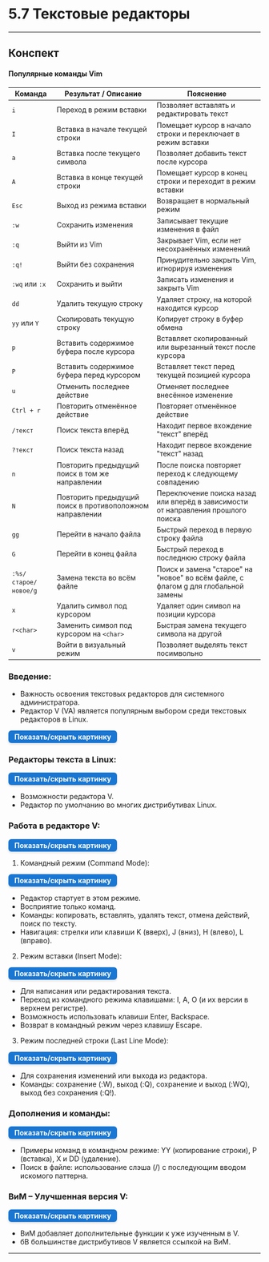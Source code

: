 # 5.7 Текстовые редакторы

---
## Конспект

#### Популярные команды Vim

| Команда                | Результат / Описание                             | Пояснение                                                                                       |
|------------------------|-------------------------------------------------|------------------------------------------------------------------------------------------------|
| `i`                    | Переход в режим вставки                          | Позволяет вставлять и редактировать текст                                                       |
| `I`                    | Вставка в начале текущей строки                   | Помещает курсор в начало строки и переключает в режим вставки                                  |
| `a`                    | Вставка после текущего символа                   | Позволяет добавить текст после курсора                                                         |
| `A`                    | Вставка в конце текущей строки                    | Помещает курсор в конец строки и переходит в режим вставки                                     |
| `Esc`                  | Выход из режима вставки                          | Возвращает в нормальный режим                                                                   |
| `:w`                   | Сохранить изменения                              | Записывает текущие изменения в файл                                                             |
| `:q`                   | Выйти из Vim                                    | Закрывает Vim, если нет несохранённых изменений                                                |
| `:q!`                  | Выйти без сохранения                             | Принудительно закрыть Vim, игнорируя изменения                                                 |
| `:wq` или `:x`         | Сохранить и выйти                               | Записать изменения и закрыть Vim                                                               |
| `dd`                   | Удалить текущую строку                           | Удаляет строку, на которой находится курсор                                                    |
| `yy` или `Y`           | Скопировать текущую строку                       | Копирует строку в буфер обмена                                                                 |
| `p`                    | Вставить содержимое буфера после курсора        | Вставляет скопированный или вырезанный текст после курсора                                     |
| `P`                    | Вставить содержимое буфера перед курсором       | Вставляет текст перед текущей позицией курсора                                                 |
| `u`                    | Отменить последнее действие                      | Отменяет последнее внесённое изменение                                                         |
| `Ctrl + r`             | Повторить отменённое действие                    | Повторяет отменённое действие                                                                   |
| `/текст`                | Поиск текста вперёд                              | Находит первое вхождение "текст" вперёд                                                        |
| `?текст`                | Поиск текста назад                               | Находит первое вхождение "текст" назад                                                         |
| `n`                    | Повторить предыдущий поиск в том же направлении | После поиска повторяет переход к следующему совпадению                                         |
| `N`                    | Повторить предыдущий поиск в противоположном направлении | Переключение поиска назад или вперёд в зависимости от направления прошлого поиска              |
| `gg`                   | Перейти в начало файла                           | Быстрый переход в первую строку файла                                                          |
| `G`                    | Перейти в конец файла                            | Быстрый переход в последнюю строку файла                                                       |
| `:%s/старое/новое/g`   | Замена текста во всём файле                      | Поиск и замена "старое" на "новое" во всём файле, с флагом g для глобальной замены             |
| `x`                    | Удалить символ под курсором                      | Удаляет один символ на позиции курсора                                                         |
| `r<char>`               | Заменить символ под курсором на `<char>`        | Быстрая замена текущего символа на другой                                                     |
| `v`                    | Войти в визуальный режим                         | Позволяет выделять текст посимвольно                                                          |




### Введение:

- Важность освоения текстовых редакторов для системного администратора.
- Редактор V (VA) является популярным выбором среди текстовых редакторов в Linux.

<details> <summary style=" 
          display: inline-block; 
          padding: 4px 12px; 
          background-color: #1976d2; 
          color: white; font-weight: bold; border-radius: 6px; 
          cursor: pointer; box-shadow: 0 2px 4px rgba(0,0,0,0.15); 
          transition: background-color 0.3s; font-size: 14px; 
          margin: 0 auto; text-align: center;" 
          onmouseover="this.style.backgroundColor='#1565c0'" 
          onmouseout="this.style.backgroundColor='#1976d2'" > 
          Показать/скрыть картинку </summary> <div style="text-align: center; margin-top: 10px;"> 
          <img src="/5  Особенности Bash/Vim.png" alt="Dbeaver" style="display: block; 
          margin: 0 auto; max-width: 90%; height: auto;"> </div> 
</details>



### Редакторы текста в Linux:

<details> <summary style=" 
          display: inline-block; 
          padding: 4px 12px; 
          background-color: #1976d2; 
          color: white; font-weight: bold; border-radius: 6px; 
          cursor: pointer; box-shadow: 0 2px 4px rgba(0,0,0,0.15); 
          transition: background-color 0.3s; font-size: 14px; 
          margin: 0 auto; text-align: center;" 
          onmouseover="this.style.backgroundColor='#1565c0'" 
          onmouseout="this.style.backgroundColor='#1976d2'" > 
          Показать/скрыть картинку </summary> <div style="text-align: center; margin-top: 10px;"> 
          <img src="/5  Особенности Bash/Vim2.png" alt="Dbeaver" style="display: block; 
          margin: 0 auto; max-width: 90%; height: auto;"> </div> 
</details>


- Возможности редактора V.
- Редактор по умолчанию во многих дистрибутивах Linux.
### Работа в редакторе V:

<details> <summary style=" 
          display: inline-block; 
          padding: 4px 12px; 
          background-color: #1976d2; 
          color: white; font-weight: bold; border-radius: 6px; 
          cursor: pointer; box-shadow: 0 2px 4px rgba(0,0,0,0.15); 
          transition: background-color 0.3s; font-size: 14px; 
          margin: 0 auto; text-align: center;" 
          onmouseover="this.style.backgroundColor='#1565c0'" 
          onmouseout="this.style.backgroundColor='#1976d2'" > 
          Показать/скрыть картинку </summary> <div style="text-align: center; margin-top: 10px;"> 
          <img src="/5  Особенности Bash/Vim3.png" alt="Dbeaver" style="display: block; 
          margin: 0 auto; max-width: 90%; height: auto;"> </div> 
</details>

1. Командный режим (Command Mode):

<details> <summary style=" 
          display: inline-block; 
          padding: 4px 12px; 
          background-color: #1976d2; 
          color: white; font-weight: bold; border-radius: 6px; 
          cursor: pointer; box-shadow: 0 2px 4px rgba(0,0,0,0.15); 
          transition: background-color 0.3s; font-size: 14px; 
          margin: 0 auto; text-align: center;" 
          onmouseover="this.style.backgroundColor='#1565c0'" 
          onmouseout="this.style.backgroundColor='#1976d2'" > 
          Показать/скрыть картинку </summary> <div style="text-align: center; margin-top: 10px;"> 
          <img src="/5  Особенности Bash/Vim4.png" alt="Dbeaver" style="display: block; 
          margin: 0 auto; max-width: 90%; height: auto;"> </div> 
</details>

- Редактор стартует в этом режиме.
- Восприятие только команд.
- Команды: копировать, вставлять, удалять текст, отмена действий, поиск по тексту.
- Навигация: стрелки или клавиши K (вверх), J (вниз), H (влево), L (вправо).
2. Режим вставки (Insert Mode):

<details> <summary style=" 
          display: inline-block; 
          padding: 4px 12px; 
          background-color: #1976d2; 
          color: white; font-weight: bold; border-radius: 6px; 
          cursor: pointer; box-shadow: 0 2px 4px rgba(0,0,0,0.15); 
          transition: background-color 0.3s; font-size: 14px; 
          margin: 0 auto; text-align: center;" 
          onmouseover="this.style.backgroundColor='#1565c0'" 
          onmouseout="this.style.backgroundColor='#1976d2'" > 
          Показать/скрыть картинку </summary> <div style="text-align: center; margin-top: 10px;"> 
          <img src="/5  Особенности Bash/Vim5.png" alt="Dbeaver" style="display: block; 
          margin: 0 auto; max-width: 90%; height: auto;"> </div> 
</details>


- Для написания или редактирования текста.
- Переход из командного режима клавишами: I, A, O (и их версии в верхнем регистре).
- Возможность использовать клавиши Enter, Backspace.
- Возврат в командный режим через клавишу Escape.
3. Режим последней строки (Last Line Mode):

<details> <summary style=" 
          display: inline-block; 
          padding: 4px 12px; 
          background-color: #1976d2; 
          color: white; font-weight: bold; border-radius: 6px; 
          cursor: pointer; box-shadow: 0 2px 4px rgba(0,0,0,0.15); 
          transition: background-color 0.3s; font-size: 14px; 
          margin: 0 auto; text-align: center;" 
          onmouseover="this.style.backgroundColor='#1565c0'" 
          onmouseout="this.style.backgroundColor='#1976d2'" > 
          Показать/скрыть картинку </summary> <div style="text-align: center; margin-top: 10px;"> 
          <img src="/5  Особенности Bash/Vim6.png" alt="Dbeaver" style="display: block; 
          margin: 0 auto; max-width: 90%; height: auto;"> </div> 
</details>

- Для сохранения изменений или выхода из редактора.
- Команды: сохранение (:W), выход (:Q), сохранение и выход (:WQ), выход без сохранения (:Q!).

### Дополнения и команды:


<details> <summary style=" 
          display: inline-block; 
          padding: 4px 12px; 
          background-color: #1976d2; 
          color: white; font-weight: bold; border-radius: 6px; 
          cursor: pointer; box-shadow: 0 2px 4px rgba(0,0,0,0.15); 
          transition: background-color 0.3s; font-size: 14px; 
          margin: 0 auto; text-align: center;" 
          onmouseover="this.style.backgroundColor='#1565c0'" 
          onmouseout="this.style.backgroundColor='#1976d2'" > 
          Показать/скрыть картинку </summary> <div style="text-align: center; margin-top: 10px;"> 
          <img src="/5  Особенности Bash/Vim6.png" alt="Dbeaver" style="display: block; 
          margin: 0 auto; max-width: 90%; height: auto;"> </div> 
</details>

- Примеры команд в командном режиме: YY (копирование строки), P (вставка), X и DD (удаление).
- Поиск в файле: использование слэша (/) с последующим вводом искомого паттерна.

### ВиМ – Улучшенная версия V:


<details> <summary style=" 
          display: inline-block; 
          padding: 4px 12px; 
          background-color: #1976d2; 
          color: white; font-weight: bold; border-radius: 6px; 
          cursor: pointer; box-shadow: 0 2px 4px rgba(0,0,0,0.15); 
          transition: background-color 0.3s; font-size: 14px; 
          margin: 0 auto; text-align: center;" 
          onmouseover="this.style.backgroundColor='#1565c0'" 
          onmouseout="this.style.backgroundColor='#1976d2'" > 
          Показать/скрыть картинку </summary> <div style="text-align: center; margin-top: 10px;"> 
          <img src="/5  Особенности Bash/Vim7.png" alt="Dbeaver" style="display: block; 
          margin: 0 auto; max-width: 90%; height: auto;"> </div> 
</details>

- ВиМ добавляет дополнительные функции к уже изученным в V.
- бВ большинстве дистрибутивов V является ссылкой на ВиМ.


---